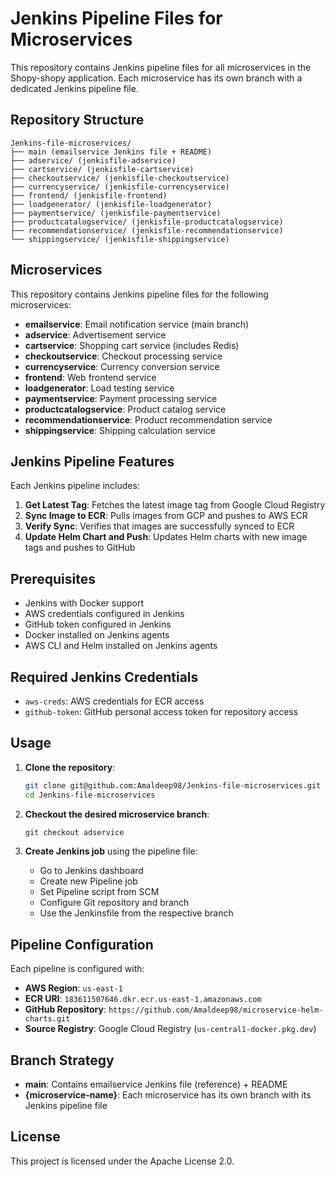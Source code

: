 # Jenkins Pipeline Files for Microservices

This repository contains Jenkins pipeline files for all microservices in the Shopy-shopy application. Each microservice has its own branch with a dedicated Jenkins pipeline file.

## Repository Structure

```
Jenkins-file-microservices/
├── main (emailservice Jenkins file + README)
├── adservice/ (jenkisfile-adservice)
├── cartservice/ (jenkisfile-cartservice)
├── checkoutservice/ (jenkisfile-checkoutservice)
├── currencyservice/ (jenkisfile-currencyservice)
├── frontend/ (jenkisfile-frontend)
├── loadgenerator/ (jenkisfile-loadgenerator)
├── paymentservice/ (jenkisfile-paymentservice)
├── productcatalogservice/ (jenkisfile-productcatalogservice)
├── recommendationservice/ (jenkisfile-recommendationservice)
└── shippingservice/ (jenkisfile-shippingservice)
```

## Microservices

This repository contains Jenkins pipeline files for the following microservices:

- **emailservice**: Email notification service (main branch)
- **adservice**: Advertisement service
- **cartservice**: Shopping cart service (includes Redis)
- **checkoutservice**: Checkout processing service
- **currencyservice**: Currency conversion service
- **frontend**: Web frontend service
- **loadgenerator**: Load testing service
- **paymentservice**: Payment processing service
- **productcatalogservice**: Product catalog service
- **recommendationservice**: Product recommendation service
- **shippingservice**: Shipping calculation service

## Jenkins Pipeline Features

Each Jenkins pipeline includes:

1. **Get Latest Tag**: Fetches the latest image tag from Google Cloud Registry
2. **Sync Image to ECR**: Pulls images from GCP and pushes to AWS ECR
3. **Verify Sync**: Verifies that images are successfully synced to ECR
4. **Update Helm Chart and Push**: Updates Helm charts with new image tags and pushes to GitHub

## Prerequisites

- Jenkins with Docker support
- AWS credentials configured in Jenkins
- GitHub token configured in Jenkins
- Docker installed on Jenkins agents
- AWS CLI and Helm installed on Jenkins agents

## Required Jenkins Credentials

- `aws-creds`: AWS credentials for ECR access
- `github-token`: GitHub personal access token for repository access

## Usage

1. **Clone the repository**:

   ```bash
   git clone git@github.com:Amaldeep98/Jenkins-file-microservices.git
   cd Jenkins-file-microservices
   ```

2. **Checkout the desired microservice branch**:

   ```bash
   git checkout adservice
   ```

3. **Create Jenkins job** using the pipeline file:
   - Go to Jenkins dashboard
   - Create new Pipeline job
   - Set Pipeline script from SCM
   - Configure Git repository and branch
   - Use the Jenkinsfile from the respective branch

## Pipeline Configuration

Each pipeline is configured with:

- **AWS Region**: `us-east-1`
- **ECR URI**: `183611507646.dkr.ecr.us-east-1.amazonaws.com`
- **GitHub Repository**: `https://github.com/Amaldeep98/microservice-helm-charts.git`
- **Source Registry**: Google Cloud Registry (`us-central1-docker.pkg.dev`)

## Branch Strategy

- **main**: Contains emailservice Jenkins file (reference) + README
- **{microservice-name}**: Each microservice has its own branch with its Jenkins pipeline file

## License

This project is licensed under the Apache License 2.0.
